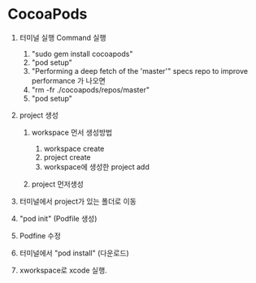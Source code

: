 # CocoaPods

1. 터미널 실행 Command 실행

    1. "sudo gem install cocoapods"
    2. "pod setup"
    3. "Performing a deep fetch of the 'master'"  specs repo to improve performance 가 나오면
    4. "rm -fr ./cocoapods/repos/master"
    5. "pod setup"

2. project 생성

    1. workspace 먼서 생성방법
        
        1. workspace create
        2. project create
        3. workspace에 생성한 project add

    2. project 먼저생성

3. 터미널에서 project가 있는 폴더로 이동
4. "pod init" (Podfile 생성)
5. Podfine 수정
6. 터미널에서 "pod install" (다운로드)
7. xworkspace로 xcode 실행.
